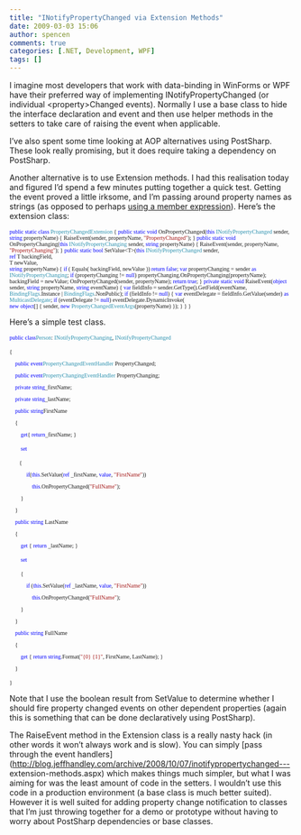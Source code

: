 ```yaml
---
title: "INotifyPropertyChanged via Extension Methods"
date: 2009-03-03 15:06
author: spencen
comments: true
categories: [.NET, Development, WPF]
tags: []
---
```


I imagine most developers that work with data-binding in WinForms or WPF have their preferred way of implementing INotifyPropertyChanged (or individual &lt;property&gt;Changed events). Normally I use a base class to hide the interface declaration and event and then use helper methods in the setters to take care of raising the event when applicable.
  

I’ve also spent some time looking at AOP alternatives using PostSharp. These look really promising, but it does require taking a dependency on PostSharp. 
  

Another alternative is to use Extension methods. I had this realisation today and figured I’d spend a few minutes putting together a quick test. Getting the event proved a little irksome, and I’m passing around property names as strings (as opposed to perhaps [using a member expression](http://blog.hightech.ir/2008/09/enhanced-inotifypropertychanged.html)). Here’s the extension class:
  

>   

<span style="color: blue"><font size="1" face="Verdana">public static class </font></span><font size="1"><font face="Verdana"><span style="color: #2b91af">PropertyChangedExtension
</span>{
<span style="color: blue">public static void </span>OnPropertyChanged(<span style="color: blue">this </span><span style="color: #2b91af">INotifyPropertyChanged </span>sender, <span style="color: blue">string </span>propertyName)
{
RaiseEvent(sender, propertyName,  <span style="color: #a31515">&quot;PropertyChanged&quot;</span>);
}
<span style="color: blue">public static void </span>OnPropertyChanging(<span style="color: blue">this </span><span style="color: #2b91af">INotifyPropertyChanging </span>sender, <span style="color: blue">string </span>propertyName)
{
RaiseEvent(sender, propertyName, <span style="color: #a31515">&quot;PropertyChanging&quot;</span>);
}
<span style="color: blue">public static bool </span>SetValue&lt;T&gt;(<span style="color: blue">this </span><span style="color: #2b91af">INotifyPropertyChanged </span>sender,   
                                                  </font></font><font size="1"><font face="Verdana"><span style="color: blue">ref </span>T backingField,   
                                                  T newValue,   
                                                  <span style="color: blue">string </span>propertyName)
{
<span style="color: blue">if </span>( Equals( backingField, newValue ))
<span style="color: blue">return false</span>;
<span style="color: blue">var </span>propertyChanging = sender <span style="color: blue">as </span><span style="color: #2b91af">INotifyPropertyChanging</span>;
<span style="color: blue">if </span>(propertyChanging != <span style="color: blue">null</span>)
propertyChanging.OnPropertyChanging(propertyName);
backingField = newValue;
OnPropertyChanged(sender, propertyName);
<span style="color: blue">return true</span>;
}
<span style="color: blue">private static void </span>RaiseEvent(<span style="color: blue">object </span>sender, <span style="color: blue">string </span>propertyName, <span style="color: blue">string </span>eventName)
{
<span style="color: blue">var </span>fieldInfo = sender.GetType().GetField(eventName, <span style="color: #2b91af">BindingFlags</span>.Instance | <span style="color: #2b91af">BindingFlags</span>.NonPublic);
<span style="color: blue">if </span>(fieldInfo != <span style="color: blue">null</span>)
{
<span style="color: blue">var </span>eventDelegate = fieldInfo.GetValue(sender) <span style="color: blue">as </span><span style="color: #2b91af">MulticastDelegate</span>;
<span style="color: blue">if </span>(eventDelegate != <span style="color: blue">null</span>)
eventDelegate.DynamicInvoke(  
                       <span style="color: blue">new object</span>[] { sender, <span style="color: blue">new </span><span style="color: #2b91af">PropertyChangedEventArgs</span>(propertyName) });
}
}
}</font></font>




<a href="http://11011.net/software/vspaste"></a>


Here’s a simple test class. 



>


<font size="1" face="Verdana"><span style="color: blue">public class</span><span style="color: #2b91af">Person</span>: <span style="color: #2b91af">INotifyPropertyChanging</span>, </font><font size="1"><font face="Verdana"><span style="color: #2b91af">INotifyPropertyChanged
  
</span>{
  
&#160;&#160;&#160; <span style="color: blue">public event</span><span style="color: #2b91af">PropertyChangedEventHandler </span>PropertyChanged;
  
&#160;&#160;&#160; <span style="color: blue">public event</span><span style="color: #2b91af">PropertyChangingEventHandler </span>PropertyChanging;
  

  
&#160;&#160;&#160; <span style="color: blue">private string</span>_firstName;
  
&#160;&#160;&#160; <span style="color: blue">private string</span>_lastName;
  

  
&#160;&#160;&#160; <span style="color: blue">public string</span>FirstName
  
&#160;&#160;&#160; {
  
&#160;&#160;&#160;&#160;&#160;&#160;&#160; <span style="color: blue">get</span>{ <span style="color: blue">return</span>_firstName; }
  
&#160;&#160;&#160;&#160;&#160;&#160;&#160; </font></font><font size="1"><font face="Verdana"><span style="color: blue">set
  
&#160;&#160;&#160;&#160;&#160;&#160; </span>{
  
&#160;&#160;&#160;&#160;&#160;&#160;&#160;&#160;&#160;&#160;&#160; <span style="color: blue">if</span>(<span style="color: blue">this</span>.SetValue(<span style="color: blue">ref </span>_firstName, <span style="color: blue">value</span>, <span style="color: #a31515">&quot;FirstName&quot;</span>))
  
&#160;&#160;&#160;&#160;&#160;&#160;&#160;&#160;&#160;&#160;&#160;&#160;&#160;&#160;&#160; <span style="color: blue">this</span>.OnPropertyChanged(<span style="color: #a31515">&quot;FullName&quot;</span>);
  
&#160;&#160;&#160;&#160;&#160;&#160;&#160; }
  
&#160;&#160;&#160; }
  

  
&#160;&#160;&#160; <span style="color: blue">public string </span>LastName
  
&#160;&#160;&#160; {
  
&#160;&#160;&#160;&#160;&#160;&#160;&#160; <span style="color: blue">get </span>{ <span style="color: blue">return </span>_lastName; }
  
&#160;&#160;&#160;&#160;&#160;&#160;&#160; </font></font><font size="1"><font face="Verdana"><span style="color: blue">set
  
&#160;&#160;&#160;&#160;&#160;&#160;&#160; </span>{
  
&#160;&#160;&#160;&#160;&#160;&#160;&#160;&#160;&#160;&#160;&#160; <span style="color: blue">if </span>(<span style="color: blue">this</span>.SetValue(<span style="color: blue">ref </span>_lastName, <span style="color: blue">value</span>, <span style="color: #a31515">&quot;FirstName&quot;</span>))
  
&#160;&#160;&#160;&#160;&#160;&#160;&#160;&#160;&#160;&#160;&#160;&#160;&#160;&#160;&#160; <span style="color: blue">this</span>.OnPropertyChanged(<span style="color: #a31515">&quot;FullName&quot;</span>);
  
&#160;&#160;&#160;&#160;&#160;&#160;&#160; }
  
&#160;&#160;&#160; }
  

  
&#160;&#160;&#160; <span style="color: blue">public string </span>FullName
  
&#160;&#160;&#160; {
  
&#160;&#160;&#160;&#160;&#160;&#160;&#160; <span style="color: blue">get </span>{ <span style="color: blue">return string</span>.Format(<span style="color: #a31515">&quot;{0} {1}&quot;</span>, FirstName, LastName); }
  
&#160;&#160;&#160; }
  
}</font></font>




<a href="http://11011.net/software/vspaste"></a>


Note that I use the boolean result from SetValue to determine whether I should fire property changed events on other dependent properties (again this is something that can be done declaratively using PostSharp).



The RaiseEvent method in the Extension class is a really nasty hack (in other words it won’t always work and is slow). You can simply [pass through the event handlers](http://blog.jeffhandley.com/archive/2008/10/07/inotifypropertychanged---
extension-methods.aspx) which makes things much simpler, but what I was aiming for was the least amount of code in the setters. I wouldn’t use this code in a production environment (a base class is much better suited). However it is well suited for adding property change notification to classes that I’m just throwing together for a demo or prototype without having to worry about PostSharp dependencies or base classes.


